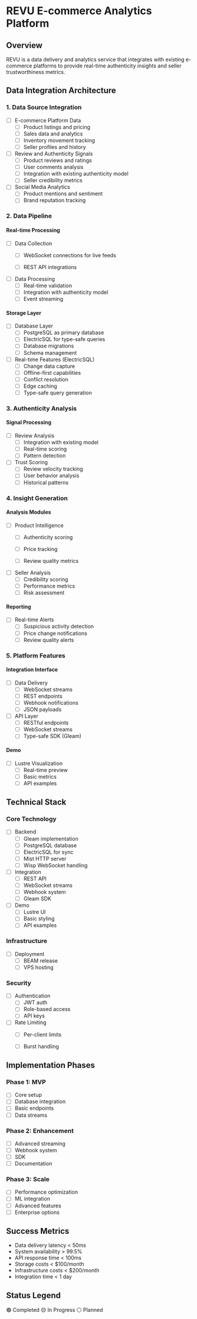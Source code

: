 # REVU E-commerce Analytics Platform

## Overview
REVU is a data delivery and analytics service that integrates with existing e-commerce platforms to provide real-time authenticity insights and seller trustworthiness metrics.

## Data Integration Architecture

### 1. Data Source Integration
- [ ] E-commerce Platform Data
  - [ ] Product listings and pricing
  - [ ] Sales data and analytics
  - [ ] Inventory movement tracking
  - [ ] Seller profiles and history

- [ ] Review and Authenticity Signals
  - [ ] Product reviews and ratings
  - [ ] User comments analysis
  - [ ] Integration with existing authenticity model
  - [ ] Seller credibility metrics

- [ ] Social Media Analytics
  - [ ] Product mentions and sentiment
  - [ ] Brand reputation tracking

### 2. Data Pipeline

#### Real-time Processing
- [ ] Data Collection
  - [ ] WebSocket connections for live feeds
  - [ ] REST API integrations


- [ ] Data Processing
  - [ ] Real-time validation
  - [ ] Integration with authenticity model
  - [ ] Event streaming

#### Storage Layer
- [ ] Database Layer
  - [ ] PostgreSQL as primary database
  - [ ] ElectricSQL for type-safe queries
  - [ ] Database migrations
  - [ ] Schema management

- [ ] Real-time Features (ElectricSQL)
  - [ ] Change data capture
  - [ ] Offline-first capabilities
  - [ ] Conflict resolution
  - [ ] Edge caching
  - [ ] Type-safe query generation

### 3. Authenticity Analysis

#### Signal Processing
- [ ] Review Analysis
  - [ ] Integration with existing model
  - [ ] Real-time scoring
  - [ ] Pattern detection

- [ ] Trust Scoring
  - [ ] Review velocity tracking
  - [ ] User behavior analysis
  - [ ] Historical patterns

### 4. Insight Generation

#### Analysis Modules
- [ ] Product Intelligence
  - [ ] Authenticity scoring
  - [ ] Price tracking
  - [ ] Review quality metrics


- [ ] Seller Analysis
  - [ ] Credibility scoring
  - [ ] Performance metrics
  - [ ] Risk assessment

#### Reporting
- [ ] Real-time Alerts
  - [ ] Suspicious activity detection
  - [ ] Price change notifications
  - [ ] Review quality alerts

### 5. Platform Features

#### Integration Interface
- [ ] Data Delivery
  - [ ] WebSocket streams
  - [ ] REST endpoints
  - [ ] Webhook notifications
  - [ ] JSON payloads

- [ ] API Layer
  - [ ] RESTful endpoints
  - [ ] WebSocket streams
  - [ ] Type-safe SDK (Gleam)

#### Demo
- [ ] Lustre Visualization
  - [ ] Real-time preview
  - [ ] Basic metrics
  - [ ] API examples

## Technical Stack

### Core Technology
- [ ] Backend
  - [ ] Gleam implementation
  - [ ] PostgreSQL database
  - [ ] ElectricSQL for sync
  - [ ] Mist HTTP server
  - [ ] Wisp WebSocket handling

- [ ] Integration
  - [ ] REST API
  - [ ] WebSocket streams
  - [ ] Webhook system
  - [ ] Gleam SDK

- [ ] Demo
  - [ ] Lustre UI
  - [ ] Basic styling
  - [ ] API examples

### Infrastructure
- [ ] Deployment
  - [ ] BEAM release
  - [ ] VPS hosting

### Security
- [ ] Authentication
  - [ ] JWT auth
  - [ ] Role-based access
  - [ ] API keys

- [ ] Rate Limiting
  - [ ] Per-client limits
  - [ ] Burst handling


## Implementation Phases

### Phase 1: MVP
- [ ] Core setup
- [ ] Database integration
- [ ] Basic endpoints
- [ ] Data streams

### Phase 2: Enhancement
- [ ] Advanced streaming
- [ ] Webhook system
- [ ] SDK
- [ ] Documentation

### Phase 3: Scale
- [ ] Performance optimization
- [ ] ML integration
- [ ] Advanced features
- [ ] Enterprise options

## Success Metrics
- Data delivery latency < 50ms
- System availability > 99.5%
- API response time < 100ms
- Storage costs < $100/month
- Infrastructure costs < $200/month
- Integration time < 1 day

## Status Legend
🟢 Completed
🟡 In Progress
⚪ Planned 
